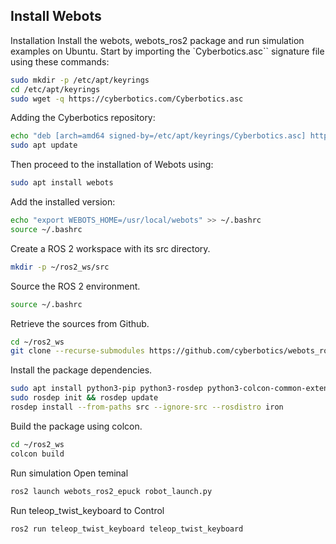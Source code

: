 
## Install Webots
Installation
Install the webots, webots_ros2 package and run simulation examples on Ubuntu.
Start by importing the `Cyberbotics.asc`` signature file using these commands:
```bash
sudo mkdir -p /etc/apt/keyrings
cd /etc/apt/keyrings
sudo wget -q https://cyberbotics.com/Cyberbotics.asc
```
Adding the Cyberbotics repository:
```bash
echo "deb [arch=amd64 signed-by=/etc/apt/keyrings/Cyberbotics.asc] https://cyberbotics.com/debian binary-amd64/" | sudo tee /etc/apt/sources.list.d/Cyberbotics.list
sudo apt update
```
Then proceed to the installation of Webots using:
```bash
sudo apt install webots
```
Add the installed version:
```bash
echo "export WEBOTS_HOME=/usr/local/webots" >> ~/.bashrc
source ~/.bashrc
```

Create a ROS 2 workspace with its src directory.
```bash
mkdir -p ~/ros2_ws/src
```
Source the ROS 2 environment.
```bash
source ~/.bashrc
```
Retrieve the sources from Github.
```bash
cd ~/ros2_ws
git clone --recurse-submodules https://github.com/cyberbotics/webots_ros2.git src/webots_ros2
```
Install the package dependencies.
```bash
sudo apt install python3-pip python3-rosdep python3-colcon-common-extensions
sudo rosdep init && rosdep update
rosdep install --from-paths src --ignore-src --rosdistro iron
```
Build the package using colcon.
```bash
cd ~/ros2_ws
colcon build
```

Run simulation Open teminal
```bash
ros2 launch webots_ros2_epuck robot_launch.py
```

Run teleop_twist_keyboard to Control
```bash
ros2 run teleop_twist_keyboard teleop_twist_keyboard
```
